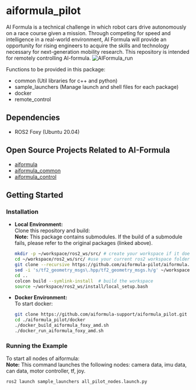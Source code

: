 # aiformula_pilot
AI Formula is a technical challenge in which robot cars drive autonomously on a race course given a mission. Through competing for speed and intelligence in a real-world environment, AI Formula will provide an opportunity for rising engineers to acquire the skills and technology necessary for next-generation mobility research. This repository is intended for remotely controlling AI-formula.
![AIFormula_run](https://github.com/aiformula-support/aiformula/assets/113084733/87766cdd-de1e-4aef-83c6-0bfbcdcc25cb)

Functions to be provided in this package:
* common  (Util libraries for c++ and python)
* sample_launchers  (Manage launch and shell files for each package) 
* docker
* remote_control

## Dependencies
* ROS2 Foxy (Ubuntu 20.04)

## Open Source Projects Related to AI-Formula
* [aiformula](https://github.com/aiformula-support/aiformula)
* [aiformula_common](https://github.com/aiformula-support/aiformula_common)
* [aiformula_control](https://github.com/aiformula-support/aiformula_control)

## Getting Started

### Installation

* **Local Environment:**\
Clone this repository and build:\
**Note:** This package contains submodules. If the build of a submodule fails, please refer to the original packages (linked above).
  ```bash
  mkdir -p ~/workspace/ros2_ws/src/ # create your workspace if it does not exist
  cd ~/workspace/ros2_ws/src/ #use your current ros2 workspace folder
  git clone --recursive https://github.com/aiformula-pilot/aiformula.git
  sed -i 's/tf2_geometry_msgs\.hpp/tf2_geometry_msgs.h/g' ~/workspace/
  cd ..
  colcon build --symlink-install  # build the workspace
  source ~/workspace/ros2_ws/install/local_setup.bash
  ```

* **Docker Environment:**\
To start docker:
  ```bash
  git clone https://github.com/aiformula-support/aiformula_pilot.git
  cd ./aiformula_pilot/docker
  ./docker_build_aiformula_foxy_amd.sh
  ./docker_run_aiformula_foxy_amd.sh
  ```

### Running the Example
To start all nodes of aiformula:\
**Note:** This command launches the following nodes: camera data, imu data, can data, motor controller, tf, joy.
```bash
ros2 launch sample_launchers all_pilot_nodes.launch.py